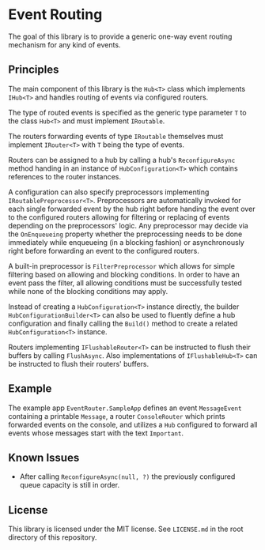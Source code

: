 ﻿# Event Routing

The goal of this library is to provide a generic one-way event routing mechanism for any kind of events.

## Principles

The main component of this library is the `Hub<T>` class which implements `IHub<T>` and handles routing of events via configured routers.

The type of routed events is specified as the generic type parameter `T` to the class `Hub<T>` and must implement `IRoutable`.

The routers forwarding events of type `IRoutable` themselves must implement `IRouter<T>` with `T` being the type of events.

Routers can be assigned to a hub by calling a hub's `ReconfigureAsync` method handing in an instance of `HubConfiguration<T>` which contains references to the router instances.

A configuration can also specify preprocessors implementing `IRoutablePreprocessor<T>`. Preprocessors are automatically invoked for each single forwarded event by the hub right before handing the event over to the configured routers allowing for filtering or replacing of events depending on the preprocessors' logic. Any preprocessor may decide via the `OnEnqueueing` property whether the preprocessing needs to be done immediately while enqueueing (in a blocking fashion) or asynchronously right before forwarding an event to the configured routers.

A built-in preprocessor is `FilterPreprocessor` which allows for simple filtering based on allowing and blocking conditions. In order to have an event pass the filter, all allowing conditions must be successfully tested while none of the blocking conditions may apply.

Instead of creating a `HubConfiguration<T>` instance directly, the builder `HubConfigurationBuilder<T>` can also be used to fluently define a hub configuration and finally calling the `Build()` method to create a related `HubConfiguration<T>` instance.

Routers implementing `IFlushableRouter<T>` can be instructed to flush their buffers by calling `FlushAsync`. Also implementations of `IFlushableHub<T>` can be instructed to flush their routers' buffers.

## Example

The example app `EventRouter.SampleApp` defines an event `MessageEvent` containing a printable `Message`, a router `ConsoleRouter` which prints forwarded events on the console, and utilizes a `Hub` configured to forward all events whose messages start with the text `Important`.

## Known Issues

- After calling `ReconfigureAsync(null, ?)` the previously configured queue capacity is still in order.

## License

This library is licensed under the MIT license. See `LICENSE.md` in the root directory of this repository.